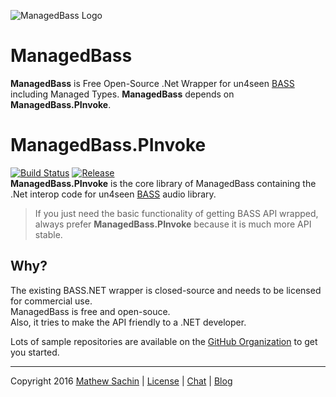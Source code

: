 ![ManagedBass Logo](https://raw.githubusercontent.com/ManagedBass/ManagedBass/master/ManagedBass.png)
# ManagedBass
**ManagedBass** is Free Open-Source .Net Wrapper for un4seen [BASS](http://un4seen.com/bass.html) including Managed Types.
**ManagedBass** depends on **ManagedBass.PInvoke**.

# ManagedBass.PInvoke
[![Build Status](https://img.shields.io/appveyor/ci/MathewSachin/ManagedBass-PInvoke/master.svg?style=flat-square)](https://ci.appveyor.com/project/MathewSachin/ManagedBass-PInvoke)
[![Release](https://img.shields.io/nuget/v/ManagedBass.PInvoke.svg?style=flat-square)](https://nuget.org/packages/ManagedBass.PInvoke)  
**ManagedBass.PInvoke** is the core library of ManagedBass containing the .Net interop code for un4seen [BASS](http://un4seen.com/bass.html) audio library.

> If you just need the basic functionality of getting BASS API wrapped, always prefer **ManagedBass.PInvoke** because it is much more API stable.

## Why?
The existing BASS.NET wrapper is closed-source and needs to be licensed for commercial use.  
ManagedBass is free and open-souce.  
Also, it tries to make the API friendly to a .NET developer.

Lots of sample repositories are available on the [GitHub Organization](https://github.com/ManagedBass) to get you started.

---
Copyright 2016 [Mathew Sachin](https://github.com/MathewSachin) | 
[License](articles/License.md) | 
[Chat](https://gitter.im/ManagedBass/ManagedBass) | 
[Blog](https://managedbass.wordpress.com/)
